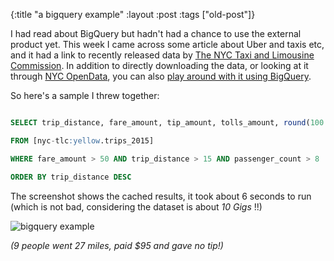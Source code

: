 {:title "a bigquery example"
:layout :post
 :tags ["old-post"]}



I had read about BigQuery but hadn't had a chance to use the external product yet. This week I came across some article about Uber and taxis etc, and it had a link to recently released data by [The NYC Taxi and Limousine Commission](http://www.nyc.gov/html/tlc/html/about/statistics.shtml). In addition to directly downloading the data, or looking at it through [NYC OpenData](https://data.cityofnewyork.us/data?agency=Taxi+and+Limousine+Commission+%28TLC%29&cat=&type=new_view&browseSearch=&scope), you can also [play around with it using BigQuery](https://bigquery.cloud.google.com/table/nyc-tlc:yellow.trips_2015).



So here's a sample I threw together:



```sql

SELECT trip_distance, fare_amount, tip_amount, tolls_amount, round(100.0 * tip_amount / fare_amount) as tip_ratio

FROM [nyc-tlc:yellow.trips_2015]

WHERE fare_amount > 50 AND trip_distance > 15 AND passenger_count > 8

ORDER BY trip_distance DESC

```



The screenshot shows the cached results, it took about 6 seconds to run (which is not bad, considering the dataset is about _10 Gigs_ !!)



![bigquery example](https://lh3.googleusercontent.com/rdJeePtMNq4uPKHvPWRNioZfZpQcqMe86rt-2M1bUAJJ=w1019-h665-no)



_(9 people went 27 miles, paid $95 and gave no tip!)_
